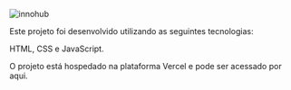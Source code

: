 ![innohub](https://github.com/murillonunes1/clientefiverr/assets/123185990/634d0df8-4427-40ea-abf7-9af74b4dec54)

Este projeto foi desenvolvido utilizando as seguintes tecnologias:

HTML, CSS e JavaScript.

O projeto está hospedado na plataforma Vercel e pode ser acessado por aqui.
